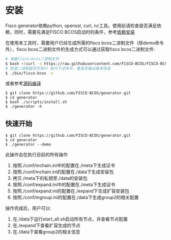 # 安装

Fisco generator依赖python, openssl, curl, nc工具。使用前请检查是否满足依赖，同时，需要先满足FISCO BCOS启动时的条件，参考[依赖安装](https://fisco-bcos-documentation.readthedocs.io/zh_CN/feature-2.0.0/docs/manual/install.html?highlight=%E4%BE%9D%E8%B5%96#id4)

在使用本工具时，需要用户已经生成所需的fisco bcos二进制文件（除demo命令外），fisco bcos二进制文件的生成方式可以通过获取fisco bcos二进制文件:

```bash
# 准备fisco-bcos二进制文件
$ bash <(curl -s https://raw.githubusercontent.com/FISCO-BCOS/FISCO-BCOS/release-2.0.1/tools/ci/download_bin.sh) -b release-2.0.1
# 检查二进制是否可执行 执行下述命令，看是否输出版本信息
$ ./bin/fisco-bcos -v
```

或者参考[源码编译](../manual/install.md)

```shell
$ git clone https://github.com/FISCO-BCOS/generator.git
$ cd generator
$ bash ./scripts/install.sh
$ ./generator -h
```

## 快速开始

```shell
$ git clone https://github.com/FISCO-BCOS/generator.git
$ cd generator
$ ./generator --demo
```

此操作会在执行目前的所有操作

1. 按照./conf/mchain.ini中的配置在./meta下生成证书
2. 按照./conf/mchain.ini的配置在./data下生成安装包
3. 拷贝./meta下的私钥至./data的安装包
4. 按照./conf/expand.ini中的配置在./meta下生成证书
5. 按照./conf/expand.ini的配置在./expand下生成扩容安装包
6. 按照./conf/mgroup.ini的配置在./data下生成group2的相关配置

操作完成后，用户可以:

1. 在./data下运行start_all.sh启动所有节点，并查看节点配置
2. 在./expand下查看扩容生成的节点
3. 在./data下查看group2的相关信息